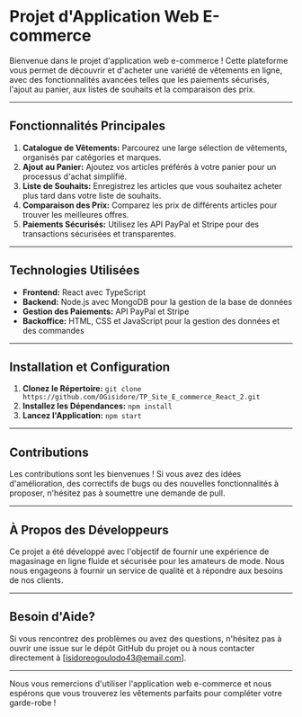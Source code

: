 #  Projet d'Application Web E-commerce

Bienvenue dans le projet d'application web e-commerce ! Cette plateforme vous permet de découvrir et d'acheter une variété de vêtements en ligne, avec des fonctionnalités avancées telles que les paiements sécurisés, l'ajout au panier, aux listes de souhaits et la comparaison des prix.

---

## Fonctionnalités Principales

1. **Catalogue de Vêtements:** Parcourez une large sélection de vêtements, organisés par catégories et marques.
2. **Ajout au Panier:** Ajoutez vos articles préférés à votre panier pour un processus d'achat simplifié.
3. **Liste de Souhaits:** Enregistrez les articles que vous souhaitez acheter plus tard dans votre liste de souhaits.
4. **Comparaison des Prix:** Comparez les prix de différents articles pour trouver les meilleures offres.
5. **Paiements Sécurisés:** Utilisez les API PayPal et Stripe pour des transactions sécurisées et transparentes.

---

## Technologies Utilisées

- **Frontend:** React avec TypeScript
- **Backend:** Node.js avec MongoDB pour la gestion de la base de données
- **Gestion des Paiements:** API PayPal et Stripe
- **Backoffice:** HTML, CSS et JavaScript pour la gestion des données et des commandes

---

## Installation et Configuration

1. **Clonez le Répertoire:** `git clone https://github.com/OGisidore/TP_Site_E_commerce_React_2.git`
2. **Installez les Dépendances:** `npm install`
3. **Lancez l'Application:** `npm start`

---

## Contributions

Les contributions sont les bienvenues ! Si vous avez des idées d'amélioration, des correctifs de bugs ou des nouvelles fonctionnalités à proposer, n'hésitez pas à soumettre une demande de pull.

---

## À Propos des Développeurs

Ce projet a été développé avec l'objectif de fournir une expérience de magasinage en ligne fluide et sécurisée pour les amateurs de mode. Nous nous engageons à fournir un service de qualité et à répondre aux besoins de nos clients.

---

## Besoin d'Aide?

Si vous rencontrez des problèmes ou avez des questions, n'hésitez pas à ouvrir une issue sur le dépôt GitHub du projet ou à nous contacter directement à [isidoreogoulodo43@email.com].

---

Nous vous remercions d'utiliser l'application web e-commerce et nous espérons que vous trouverez les vêtements parfaits pour compléter votre garde-robe !
